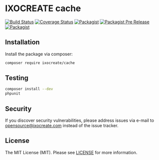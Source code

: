 # IXOCREATE cache

[![Build Status](https://travis-ci.org/ixocreate/cache.svg?branch=master)](https://travis-ci.org/ixocreate/cache)
[![Coverage Status](https://coveralls.io/repos/github/ixocreate/cache/badge.svg?branch=master)](https://coveralls.io/github/ixocreate/cache?branch=master)
[![Packagist](https://img.shields.io/packagist/v/ixocreate/cache.svg)](https://packagist.org/packages/ixocreate/cache)
[![Packagist Pre Release](https://img.shields.io/packagist/vpre/ixocreate/cache.svg)](https://packagist.org/packages/ixocreate/cache)
[![Packagist](https://img.shields.io/packagist/l/ixocreate/cache.svg)](https://packagist.org/packages/ixocreate/cache)

## Installation

Install the package via composer:

```sh
composer require ixocreate/cache
```

## Testing

```sh
composer install --dev
phpunit
```

## Security

If you discover security vulnerabilities, please address issues via e-mail to opensource@ixocreate.com instead of the issue tracker.

## License

The MIT License (MIT). Please see [LICENSE](LICENSE) for more information.
